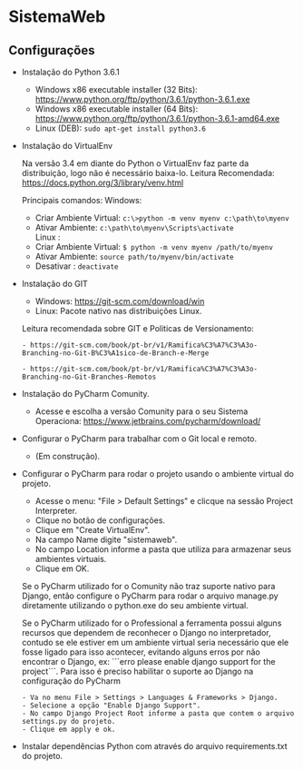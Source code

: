 # SistemaWeb

## Configurações
  
  - Instalação do Python 3.6.1
    - Windows x86 executable installer (32 Bits): https://www.python.org/ftp/python/3.6.1/python-3.6.1.exe
    - Windows x86 executable installer (64 Bits): https://www.python.org/ftp/python/3.6.1/python-3.6.1-amd64.exe  
    - Linux (DEB): ```sudo apt-get install python3.6```
  
  - Instalação do VirtualEnv
  
    Na versão 3.4 em diante do Python o VirtualEnv faz parte da distribuição, logo não é necessário baixa-lo.
    Leitura Recomendada: https://docs.python.org/3/library/venv.html
    
    Principais comandos: 
      Windows:
      - Criar Ambiente Virtual: ```c:\>python -m venv myenv c:\path\to\myenv```
      - Ativar Ambiente: ```c:\path\to\myenv\Scripts\activate```  
      Linux :
      - Criar Ambiente Virtual: ```$ python -m venv myenv /path/to/myenv```
      - Ativar Ambiente: ```source path/to/myenv/bin/activate```
      - Desativar      : ```deactivate```

- Instalação do GIT
    - Windows: https://git-scm.com/download/win
    - Linux: Pacote nativo nas distribuições Linux.
    
    Leitura recomendada sobre GIT e Politicas de Versionamento:
    
      - https://git-scm.com/book/pt-br/v1/Ramifica%C3%A7%C3%A3o-Branching-no-Git-B%C3%A1sico-de-Branch-e-Merge
      
      - https://git-scm.com/book/pt-br/v1/Ramifica%C3%A7%C3%A3o-Branching-no-Git-Branches-Remotos

- Instalação do PyCharm Comunity.
    - Acesse e escolha a versão Comunity para o seu Sistema Operaciona: https://www.jetbrains.com/pycharm/download/

- Configurar o  PyCharm para trabalhar com o Git local e remoto.
    - (Em construção).
    
- Configurar o PyCharm para rodar o projeto usando o ambiente virtual do projeto.
  
    - Acesse o menu: "File > Default Settings" e clicque na sessão Project Interpreter.
    - Clique no botão de configurações.
    - Clique em "Create VirtualEnv".
    - Na campo Name digite "sistemaweb".
    - No campo Location informe a pasta que utiliza para armazenar seus ambientes virtuais.
    - Clique em OK.  
    
    Se o PyCharm utilizado for o Comunity não traz suporte nativo para Django, então configure o PyCharm para rodar o arquivo manage.py diretamente utilizando o python.exe do seu ambiente virtual.
    
    Se o PyCharm utilizado for o Professional a ferramenta possui alguns recursos que dependem de reconhecer o Django no interpretador, contudo se ele estiver em um ambiente virtual seria necessário que ele fosse ligado para isso acontecer, evitando alguns erros por não encontrar o Django, ex: ´´´erro please enable django support for the project´´´. 
    Para isso é preciso habilitar o suporte ao Django na configuração do PyCharm
    
      - Va no menu File > Settings > Languages & Frameworks > Django.
      - Selecione a opção "Enable Django Support".
      - No campo Django Project Root informe a pasta que contem o arquivo settings.py do projeto.
      - Clique em apply e ok.
  
- Instalar dependências Python com através do arquivo requirements.txt do projeto.
